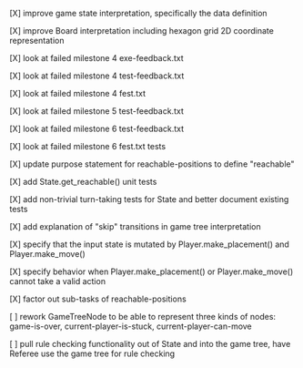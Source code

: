 [X] improve game state interpretation, specifically the data definition

[X] improve Board interpretation including hexagon grid 2D coordinate representation

[X] look at failed milestone 4 exe-feedback.txt

[X] look at failed milestone 4 test-feedback.txt

[X] look at failed milestone 4 fest.txt

[X] look at failed milestone 5 test-feedback.txt

[X] look at failed milestone 6 test-feedback.txt

[X] look at failed milestone 6 fest.txt tests

[X] update purpose statement for reachable-positions to define "reachable"

[X] add State.get_reachable() unit tests

[X] add non-trivial turn-taking tests for State and better document existing tests

[X] add explanation of "skip" transitions in game tree interpretation

[X] specify that the input state is mutated by Player.make_placement() and Player.make_move()

[X] specify behavior when Player.make_placement() or Player.make_move() cannot take a valid action

[X] factor out sub-tasks of reachable-positions

[ ] rework GameTreeNode to be able to represent three kinds of nodes: game-is-over, current-player-is-stuck, current-player-can-move

[ ] pull rule checking functionality out of State and into the game tree, have Referee use the game tree for rule checking
